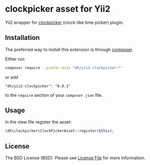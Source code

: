 # clockpicker asset for Yii2
Yii2 wrapper for [clockpicker]( https://github.com/zhang988925/yii2-clockpicker.git ) (clock-like time picker) plugin.


## Installation

The preferred way to install this extension is through [composer](http://getcomposer.org/download/).

Either run

```bash
composer require --prefer-dist "dh/yii2-clockpicker:*"
```

or add

```
"dh/yii2-clockpicker": "0.0.1"
```

to the `require` section of your `composer.json` file.


## Usage

In the view file register the asset:

```php
\dh\clockpicker\ClockPickerAsset::register($this);
```


## License

The BSD License (BSD). Please see [License File](LICENSE.md) for more information.
